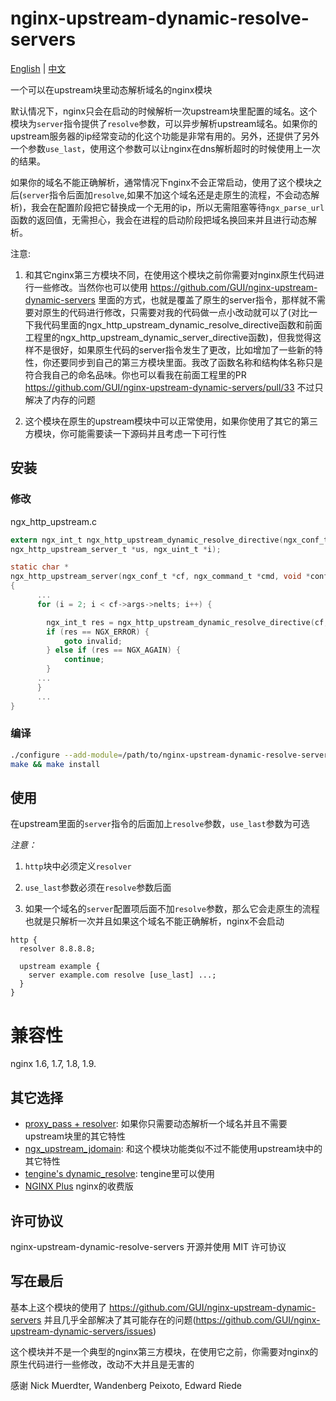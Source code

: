 # nginx-upstream-dynamic-resolve-servers

[English](./README.md)  |  [中文](./README.cn.md)  

一个可以在upstream块里动态解析域名的nginx模块

默认情况下，nginx只会在启动的时候解析一次upstream块里配置的域名。这个模块为`server`指令提供了`resolve`参数，可以异步解析upstream域名。如果你的upstream服务器的ip经常变动的化这个功能是非常有用的。另外，还提供了另外一个参数`use_last`，使用这个参数可以让nginx在dns解析超时的时候使用上一次的结果。

如果你的域名不能正确解析，通常情况下nginx不会正常启动，使用了这个模块之后(`server`指令后面加`resolve`,如果不加这个域名还是走原生的流程，不会动态解析)，我会在配置阶段把它替换成一个无用的ip，所以无需阻塞等待`ngx_parse_url`函数的返回值，无需担心，我会在进程的启动阶段把域名换回来并且进行动态解析。


注意: 

1. 和其它nginx第三方模块不同，在使用这个模块之前你需要对nginx原生代码进行一些修改。当然你也可以使用 https://github.com/GUI/nginx-upstream-dynamic-servers 里面的方式，也就是覆盖了原生的server指令，那样就不需要对原生的代码进行修改，只需要对我的代码做一点小改动就可以了(对比一下我代码里面的ngx_http_upstream_dynamic_resolve_directive函数和前面工程里的ngx_http_upstream_dynamic_server_directive函数)，但我觉得这样不是很好，如果原生代码的server指令发生了更改，比如增加了一些新的特性，你还要同步到自己的第三方模块里面。我改了函数名称和结构体名称只是符合我自己的命名品味。你也可以看我在前面工程里的PR https://github.com/GUI/nginx-upstream-dynamic-servers/pull/33
  不过只解决了内存的问题  

2. 这个模块在原生的upstream模块中可以正常使用，如果你使用了其它的第三方模块，你可能需要读一下源码并且考虑一下可行性  


## 安装 

### 修改 

ngx_http_upstream.c 

```c
extern ngx_int_t ngx_http_upstream_dynamic_resolve_directive(ngx_conf_t *cf,         /* add */
ngx_http_upstream_server_t *us, ngx_uint_t *i);                                      /* add */

static char *
ngx_http_upstream_server(ngx_conf_t *cf, ngx_command_t *cmd, void *conf)
{
      ...
      for (i = 2; i < cf->args->nelts; i++) {

        ngx_int_t res = ngx_http_upstream_dynamic_resolve_directive(cf, us, &i);  /* add */
        if (res == NGX_ERROR) {                                                   /* add */
            goto invalid;                                                         /* add */
        } else if (res == NGX_AGAIN) {                                            /* add */
            continue;                                                             /* add */
        }                                                                         /* add */
      ...
      }
      ...
}
```

### 编译

```sh
./configure --add-module=/path/to/nginx-upstream-dynamic-resolve-servers
make && make install
```


## 使用

在upstream里面的`server`指令的后面加上`resolve`参数，`use_last`参数为可选  

*注意：* 

1. `http`块中必须定义`resolver`  
   
2. `use_last`参数必须在`resolve`参数后面  
   
3. 如果一个域名的`server`配置项后面不加`resolve`参数，那么它会走原生的流程也就是只解析一次并且如果这个域名不能正确解析，nginx不会启动  

```
http {
  resolver 8.8.8.8;

  upstream example {
    server example.com resolve [use_last] ...;
  }
}
```

# 兼容性 

nginx 1.6, 1.7, 1.8, 1.9.

## 其它选择 

- [proxy_pass + resolver](http://nginx.org/en/docs/http/ngx_http_proxy_module.html#proxy_pass): 如果你只需要动态解析一个域名并且不需要upstream块里的其它特性  
- [ngx_upstream_jdomain](http://wiki.nginx.org/HttpUpstreamJdomainModule): 和这个模块功能类似不过不能使用upstream块中的其它特性  
- [tengine's dynamic_resolve](https://github.com/alibaba/tengine/blob/master/docs/modules/ngx_http_upstream_dynamic.md): tengine里可以使用  
- [NGINX Plus](http://nginx.com/resources/admin-guide/load-balancer/#resolve) nginx的收费版  

## 许可协议 

nginx-upstream-dynamic-resolve-servers 开源并使用 MIT 许可协议  

## 写在最后

基本上这个模块的使用了 https://github.com/GUI/nginx-upstream-dynamic-servers 并且几乎全部解决了其可能存在的问题(https://github.com/GUI/nginx-upstream-dynamic-servers/issues)  

这个模块并不是一个典型的nginx第三方模块，在使用它之前，你需要对nginx的原生代码进行一些修改，改动不大并且是无害的  

感谢 Nick Muerdter, Wandenberg Peixoto, Edward Riede